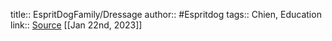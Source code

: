 title:: EspritDogFamily/Dressage
author:: #Espritdog 
tags:: Chien, Education
link:: [Source](https://www.espritdog.com/chapitres/chapitre-2-dressage/)
[[Jan 22nd, 2023]]
